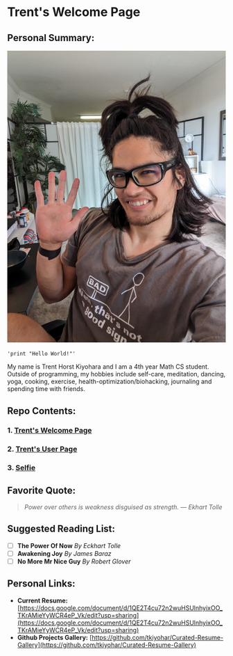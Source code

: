 # Trent's Welcome Page
## Personal Summary:
![Selfie](PXL_20240404_162716689.jpg)
```
'print "Hello World!"'
```
My name is Trent Horst Kiyohara and I am a 4th year Math CS student. Outside of programming, my hobbies include self-care, meditation, dancing, yoga, cooking, exercise, health-optimization/biohacking, journaling and spending time with friends.

## Repo Contents:
### 1. [Trent's Welcome Page](https://github.com/tkiyohar/CSE-110-Labs/blob/main/index.md#trents-welcome-page)
### 2. [Trent's User Page](https://github.com/tkiyohar/CSE-110-Labs/blob/main/README.md#trents-user-page)
### 3. [Selfie](PXL_20240404_162716689.jpg)

## Favorite Quote:
> *Power over others is weakness disguised as strength. — Ekhart Tolle*

## Suggested Reading List:
- [ ] **The Power Of Now** *By Eckhart Tolle*
- [ ] **Awakening Joy** *By James Baraz*
- [ ] **No More Mr Nice Guy** *By Robert Glover*

## Personal Links:
- **Current Resume:** [https://docs.google.com/document/d/1QE2T4cu72n2wuHSUlnhyixOO_TKrAMieYyWCR4eP_Vk/edit?usp=sharing](https://docs.google.com/document/d/1QE2T4cu72n2wuHSUlnhyixOO_TKrAMieYyWCR4eP_Vk/edit?usp=sharing)
- **Github Projects Gallery:** [https://github.com/tkiyohar/Curated-Resume-Gallery](https://github.com/tkiyohar/Curated-Resume-Gallery)